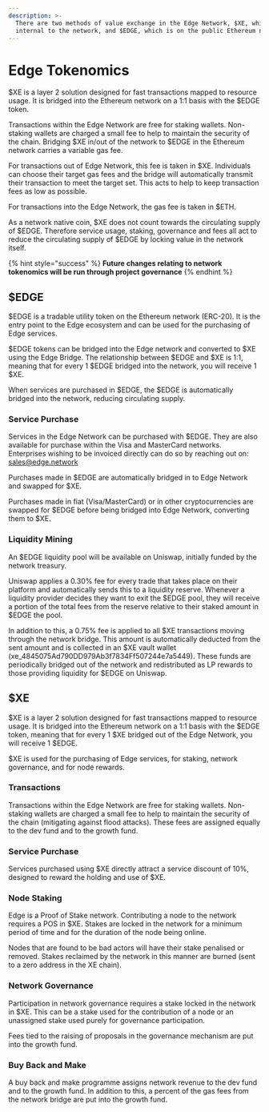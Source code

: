 ```yaml
---
description: >-
  There are two methods of value exchange in the Edge Network, $XE, which is
  internal to the network, and $EDGE, which is on the public Ethereum network.
---
```


# Edge Tokenomics

$XE is a layer 2 solution designed for fast transactions mapped to resource usage. It is bridged into the Ethereum network on a 1:1 basis with the $EDGE token.

Transactions within the Edge Network are free for staking wallets. Non-staking wallets are charged a small fee to help to maintain the security of the chain. Bridging $XE in/out of the network to $EDGE in the Ethereum network carries a variable gas fee.

For transactions out of Edge Network, this fee is taken in $XE. Individuals can choose their target gas fees and the bridge will automatically transmit their transaction to meet the target set. This acts to help to keep transaction fees as low as possible.

For transactions into the Edge Network, the gas fee is taken in $ETH.

As a network native coin, $XE does not count towards the circulating supply of $EDGE. Therefore service usage, staking, governance and fees all act to reduce the circulating supply of $EDGE by locking value in the network itself.

{% hint style="success" %}
**Future changes relating to network tokenomics will be run through project governance**
{% endhint %}

## $EDGE

$EDGE is a tradable utility token on the Ethereum network \(ERC-20\). It is the entry point to the Edge ecosystem and can be used for the purchasing of Edge services.

$EDGE tokens can be bridged into the Edge network and converted to $XE using the Edge Bridge. The relationship between $EDGE and $XE is 1:1, meaning that for every 1 $EDGE bridged into the network, you will receive 1 $XE.

When services are purchased in $EDGE, the $EDGE is automatically bridged into the network, reducing circulating supply.

### Service Purchase

Services in the Edge Network can be purchased with $EDGE. They are also available for purchase within the Visa and MasterCard networks. Enterprises wishing to be invoiced directly can do so by reaching out on: [sales@edge.network](mailto:%20sales@edge.network)

Purchases made in $EDGE are automatically bridged in to Edge Network and swapped for $XE.

Purchases made in fiat \(Visa/MasterCard\) or in other cryptocurrencies are swapped for $EDGE before being bridged into Edge Network, converting them to $XE.

### Liquidity Mining

An $EDGE liquidity pool will be available on Uniswap, initially funded by the network treasury.

Uniswap applies a 0.30% fee for every trade that takes place on their platform and automatically sends this to a liquidity reserve. Whenever a liquidity provider decides they want to exit the $EDGE pool, they will receive a portion of the total fees from the reserve relative to their staked amount in $EDGE the pool.

In addition to this, a 0.75% fee is applied to all $XE transactions moving through the network bridge. This amount is automatically deducted from the sent amount and is collected in an $XE vault wallet \(xe\_4845075Ad790DD979Ab3f7834Ff507244e7a5449\). These funds are periodically bridged out of the network and redistributed as LP rewards to those providing liquidity for $EDGE on Uniswap.

## $XE

$XE is a layer 2 solution designed for fast  transactions mapped to resource usage. It is bridged into the Ethereum network on a 1:1 basis with the $EDGE token, meaning that for every 1 $XE bridged out of the Edge Network, you will receive 1 $EDGE.

$XE is used for the purchasing of Edge services, for staking, network governance, and for node rewards.

### Transactions

Transactions within the Edge Network are free for staking wallets. Non-staking wallets are charged a small fee to help to maintain the security of the chain \(mitigating against flood attacks\). These fees are assigned equally to the dev fund and to the growth fund.

### Service Purchase

Services purchased using $XE directly attract a service discount of 10%, designed to reward the holding and use of $XE.

### Node Staking

Edge is a Proof of Stake network. Contributing a node to the network requires a POS in $XE. Stakes are locked in the network for a minimum period of time and for the duration of the node being online.

Nodes that are found to be bad actors will have their stake penalised or removed. Stakes reclaimed by the network in this manner are burned \(sent to a zero address  in the XE chain\).

### Network Governance

Participation in network governance requires a stake locked in the network in $XE. This can be a stake used for the contribution of a node or an unassigned stake used purely for governance participation.

Fees tied to the raising of proposals in the governance mechanism are put into the growth fund.

### Buy Back and Make

A buy back and make programme assigns network revenue to the dev fund and to the growth fund. In addition to this, a percent of the gas fees from the network bridge are put into the growth fund.

